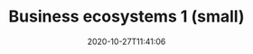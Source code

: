 ---
layout: designs
title: Business ecosystems 1 (small)
design: screen-business-small.png
date: "2020-10-27T11:41:06"
---